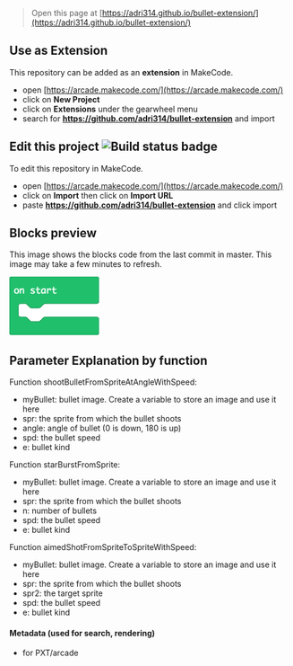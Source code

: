  


> Open this page at [https://adri314.github.io/bullet-extension/](https://adri314.github.io/bullet-extension/)

## Use as Extension

This repository can be added as an **extension** in MakeCode.

* open [https://arcade.makecode.com/](https://arcade.makecode.com/)
* click on **New Project**
* click on **Extensions** under the gearwheel menu
* search for **https://github.com/adri314/bullet-extension** and import

## Edit this project ![Build status badge](https://github.com/adri314/bullet-extension/workflows/MakeCode/badge.svg)

To edit this repository in MakeCode.

* open [https://arcade.makecode.com/](https://arcade.makecode.com/)
* click on **Import** then click on **Import URL**
* paste **https://github.com/adri314/bullet-extension** and click import

## Blocks preview

This image shows the blocks code from the last commit in master.
This image may take a few minutes to refresh.

![A rendered view of the blocks](https://github.com/adri314/bullet-extension/raw/master/.github/makecode/blocks.png)

## Parameter Explanation by function

Function shootBulletFromSpriteAtAngleWithSpeed:
* myBullet: bullet image. Create a variable to store an image and use it here
* spr: the sprite from which the bullet shoots
* angle: angle of bullet (0 is down, 180 is up)
* spd: the bullet speed
* e: bullet kind

Function starBurstFromSprite:
* myBullet: bullet image. Create a variable to store an image and use it here
* spr: the sprite from which the bullet shoots
* n: number of bullets
* spd: the bullet speed
* e: bullet kind

Function aimedShotFromSpriteToSpriteWithSpeed:
* myBullet: bullet image. Create a variable to store an image and use it here
* spr: the sprite from which the bullet shoots
* spr2: the target sprite
* spd: the bullet speed
* e: bullet kind



#### Metadata (used for search, rendering)

* for PXT/arcade
<script src="https://makecode.com/gh-pages-embed.js"></script><script>makeCodeRender("{{ site.makecode.home_url }}", "{{ site.github.owner_name }}/{{ site.github.repository_name }}");</script>
